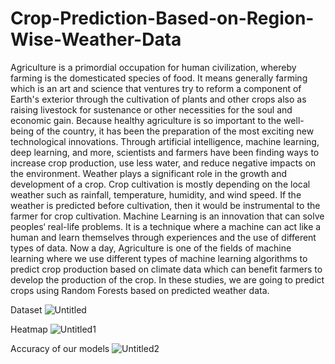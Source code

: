 # Crop-Prediction-Based-on-Region-Wise-Weather-Data

Agriculture is a primordial occupation for human civilization, whereby farming is the domesticated species of food. It means generally farming which is an art and science that ventures try to reform a component of Earth's exterior through the cultivation of plants and other crops also as raising livestock for sustenance or other necessities for the soul and economic gain. Because healthy agriculture is so important to the well-being of the country, it has been the preparation of the most exciting new technological innovations. Through artificial intelligence, machine learning, deep learning, and more, scientists and farmers have been finding ways to increase crop production, use less water, and reduce negative impacts on the environment. Weather plays a significant role in the growth and development of a crop. Crop cultivation is mostly depending on the local weather such as rainfall, temperature, humidity, and wind speed. If the weather is predicted before cultivation, then it would be instrumental to the farmer for crop cultivation. Machine Learning is an innovation that can solve peoples‘ real-life problems. It is a technique where a machine can act like a human and learn themselves through experiences and the use of different types of data. Now a day, Agriculture is one of the fields of machine learning where we use different types of machine learning algorithms to predict crop production based on climate data which can benefit farmers to develop the production of the crop. In these studies, we are going to predict crops using Random Forests based on predicted weather data.
 
Dataset 
 ![Untitled](https://user-images.githubusercontent.com/76995828/222646676-d6f7a0a0-e16b-4d63-9a8f-4cbe4bc2c799.jpg)

Heatmap
![Untitled1](https://user-images.githubusercontent.com/76995828/222646805-742d05c6-0dab-43d0-aeb5-6255f1561d28.jpg)

Accuracy of our models
![Untitled2](https://user-images.githubusercontent.com/76995828/222646876-926fbf9c-e769-4157-bf31-e894cc30ef5b.jpg)
